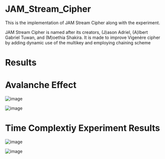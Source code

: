 # JAM_Stream_Cipher
This is the implementation of JAM Stream Cipher along with the experiment.

JAM Stream Cipher is named after its creators, (J)ason Adriel, (A)lbert Gabriel Tuwan, and (M)oethia Shakira. It is made to improve Vigenère cipher by adding dynamic use of the multikey and employing chaining scheme

# Results


# Avalanche Effect

![image](https://github.com/user-attachments/assets/e63e594a-b8b0-4c30-8c41-97a67a9f4aae)

![image](https://github.com/user-attachments/assets/dd7d5f0e-7c23-4ddf-8595-92ed35e1dddc)

# Time Complextiy Experiment Results

![image](https://github.com/user-attachments/assets/9cac6522-26ac-4f92-aed8-f9f59fa79239)

![image](https://github.com/user-attachments/assets/c5cc362e-ff35-45a1-bc8a-8334a9e05bb7)
